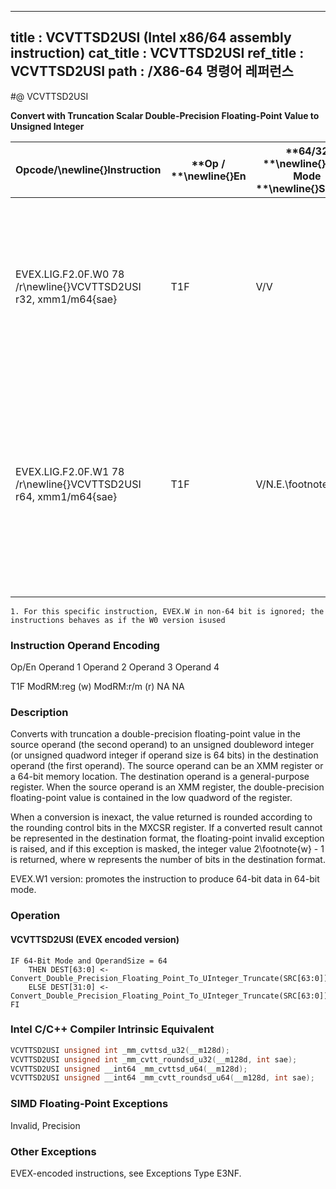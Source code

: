 ----------------------------
title : VCVTTSD2USI (Intel x86/64 assembly instruction)
cat_title : VCVTTSD2USI
ref_title : VCVTTSD2USI
path : /X86-64 명령어 레퍼런스
----------------------------
#@ VCVTTSD2USI

**Convert with Truncation Scalar Double-Precision Floating-Point Value to Unsigned Integer**

|**Opcode/**\newline{}**Instruction**|**Op / **\newline{}**En**|**64/32 **\newline{}**bit Mode **\newline{}**Support**|**CPUID **\newline{}**Feature **\newline{}**Flag**|**Description**|
|------------------------------------|-------------------------|------------------------------------------------------|--------------------------------------------------|---------------|
|EVEX.LIG.F2.0F.W0 78 /r\newline{}VCVTTSD2USI r32, xmm1/m64{sae}|T1F|V/V|AVX512F|Convert one double-precision floating-point value from xmm1/m64 to one unsigned doubleword integer r32 using truncation.|
|EVEX.LIG.F2.0F.W1 78 /r\newline{}VCVTTSD2USI r64, xmm1/m64{sae}|T1F|V/N.E.\footnote{1}|AVX512F|Convert one double-precision floating-point value from xmm1/m64 to one unsigned quadword integer zero-extended into r64 using truncation.|
||||||

```note
1. For this specific instruction, EVEX.W in non-64 bit is ignored; the instructions behaves as if the W0 version isused
```
###                                                        Instruction Operand Encoding


Op/En Operand 1 Operand 2 Operand 3 Operand 4

 T1F ModRM:reg (w) ModRM:r/m (r) NA NA

### Description


Converts with truncation a double-precision floating-point value in the source operand (the second operand) to an unsigned doubleword integer (or unsigned quadword integer if operand size is 64 bits) in the destination operand (the first operand). The source operand can be an XMM register or a 64-bit memory location. The destination operand is a general-purpose register. When the source operand is an XMM register, the double-precision floating-point value is contained in the low quadword of the register.

When a conversion is inexact, the value returned is rounded according to the rounding control bits in the MXCSR register. If a converted result cannot be represented in the destination format, the floating-point invalid exception is raised, and if this exception is masked, the integer value 2\footnote{w}  - 1 is returned, where w represents the number of bits in the destination format.

EVEX.W1 version: promotes the instruction to produce 64-bit data in 64-bit mode.


### Operation
#### VCVTTSD2USI (EVEX encoded version)
```info-verb
IF 64-Bit Mode and OperandSize = 64
    THEN DEST[63:0]  <-  Convert_Double_Precision_Floating_Point_To_UInteger_Truncate(SRC[63:0]);
    ELSE DEST[31:0] <-   Convert_Double_Precision_Floating_Point_To_UInteger_Truncate(SRC[63:0]);
FI
```

### Intel C/C++ Compiler Intrinsic Equivalent

```cpp
VCVTTSD2USI unsigned int _mm_cvttsd_u32(__m128d);
VCVTTSD2USI unsigned int _mm_cvtt_roundsd_u32(__m128d, int sae);
VCVTTSD2USI unsigned __int64 _mm_cvttsd_u64(__m128d);
VCVTTSD2USI unsigned __int64 _mm_cvtt_roundsd_u64(__m128d, int sae);
```
### SIMD Floating-Point Exceptions


Invalid, Precision

### Other Exceptions


EVEX-encoded instructions, see Exceptions Type E3NF.

